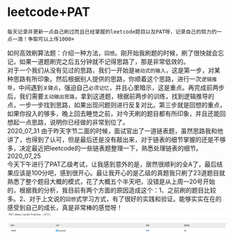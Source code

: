 # leetcode+PAT  
    每天记录并更新一点自己刷过而且已经掌握的leetcode题目以及PAT呀，记录自己的努力的一点一滴！争取可以上传1000+  
如何高效刷算法题：介绍一种方法，`回想`。刚开始我刷题的时候，刷了很快就会忘记，如果一道题刷完之后五分钟就不记得思路了，那是非常低效的。   
对于一个我们从没有见过的思路，我们一开始是`被动式的输入`，这是第一步，对某种思路有所印象。然后根据别人提供的思路，你顺着这个思路，进行一次`逻辑推导`，中间遇到`关键点`，强迫自己`必须记忆`，并且心里暗示，这是重点。再完成前两步后，我们需要`主动输出思路`，拿到这道题，根据前两步的训练，找到逻辑推导的点，一步一步找到思路，如果出现问题则进行反复对比。第三步就是回想的重点，如果你投入的够多，晚上回去睡觉之前，对今天刷的题目都有所印象，并且还能回想起一点思路，说明你已经做的非常到位了。   
2020_07_31
由于昨天字节二面的时候，面试官出了一道链表题，虽然思路我和他讲了，也得到了认可，但是最后还是没有敲出来，对于链表的细节掌握的还是不够多，决定最近把leetcode的一些链表题整理一下，熟悉处理链表的细节。 
2020_07_25  
今天下午进行了PAT乙级考试，让我感到意外的是，居然很顺利的全A了，最后结果应该是100分吧，感到很开心。最让我开心的是乙级的真题我只刷了23道题目就熟悉了整个题目大概的模式，花了大概五个半天吧，没错是从上周一20号开始的，根据我的分析，我目前有两个方面的原因造成这个：1、之前刷的题目比较多。2、对于上文说的`回想`式学习方式，有了很好的实践和验证。能够实实在在的感受到自己的成长，真是非常棒的感觉呀！
![image](https://github.com/ZhangGang12/leetcode/blob/master/tmp/image/pat1.bmp)
